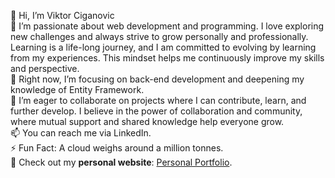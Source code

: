 👋 Hi, I’m Viktor Ciganovic
<br>
👀 I’m passionate about web development and programming. I love exploring new challenges and always strive to grow personally and professionally. Learning is a life-long journey, and I am committed to evolving by learning from my experiences. This mindset helps me continuously improve my skills and perspective.
<br>
🌱 Right now, I’m focusing on back-end development and deepening my knowledge of Entity Framework.
<br>
💞️ I’m eager to collaborate on projects where I can contribute, learn, and further develop. I believe in the power of collaboration and community, where mutual support and shared knowledge help everyone grow.
<br>
📫 You can reach me via LinkedIn.
<br>
⚡ Fun Fact: A cloud weighs around a million tonnes.
<br>
🐙 Check out my **personal website**: [Personal Portfolio](https://viktorciganovic-collab.github.io/personalportfoliojs/).


<!---
ViktorCiganovic-collab/ViktorCiganovic-collab is a ✨ special ✨ repository because its `README.md` (this file) appears on your GitHub profile.
You can click the Preview link to take a look at your changes.
--->

